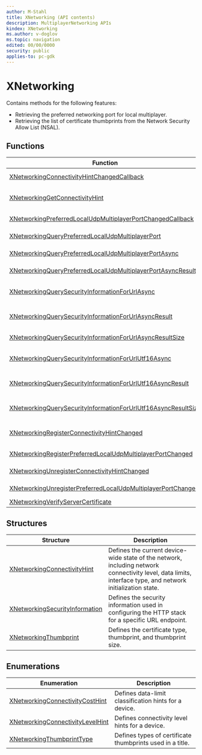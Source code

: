 ```yaml
---
author: M-Stahl
title: XNetworking (API contents)
description: MultiplayerNetworking APIs
kindex: XNetworking
ms.author: v-doglov
ms.topic: navigation
edited: 00/00/0000
security: public
applies-to: pc-gdk
---
```


# XNetworking

Contains methods for the following features:

* Retrieving the preferred networking port for local multiplayer.
* Retrieving the list of certificate thumbprints from the Network Security Allow List (NSAL).

  
## Functions  
  
| Function | Description |  
| --- | --- |  
| [XNetworkingConnectivityHintChangedCallback](functions/xnetworkingconnectivityhintchangedcallback.md) | Gets called when the connectivity hint structure is changed. |  
| [XNetworkingGetConnectivityHint](functions/xnetworkinggetconnectivityhint.md) | Queries for device-wide information about the current network connectivity level, data limits, interface type, and network initialization state. |  
| [XNetworkingPreferredLocalUdpMultiplayerPortChangedCallback](functions/xnetworkingpreferredlocaludpmultiplayerportchangedcallback.md) | Gets called when the preferred local multiplayer port is changed. |  
| [XNetworkingQueryPreferredLocalUdpMultiplayerPort](functions/xnetworkingquerypreferredlocaludpmultiplayerport.md) | Gets the preferred local UDP port to use for multiplayer traffic. |  
| [XNetworkingQueryPreferredLocalUdpMultiplayerPortAsync](functions/xnetworkingquerypreferredlocaludpmultiplayerportasync.md) | Gets the preferred local UDP port to use for multiplayer traffic asynchronously. |  
| [XNetworkingQueryPreferredLocalUdpMultiplayerPortAsyncResult](functions/xnetworkingquerypreferredlocaludpmultiplayerportasyncresult.md) | Gets the results from a QueryPreferredLocalUdpMultiplayerPortAsync call. |  
| [XNetworkingQuerySecurityInformationForUrlAsync](functions/xnetworkingquerysecurityinformationforurlasync.md) | Retrieves additional security information associated with a URL configured in the Universal Developer Portal for Xbox Live–enabled titles. |  
| [XNetworkingQuerySecurityInformationForUrlAsyncResult](functions/xnetworkingquerysecurityinformationforurlasyncresult.md) | Gets the results from the XNetworkingQuerySecurityInformationForUrlAsync function. |  
| [XNetworkingQuerySecurityInformationForUrlAsyncResultSize](functions/xnetworkingquerysecurityinformationforurlasyncresultsize.md) | Gets the size of the results buffer from a QueryThumbprintsForUrlAsync call. |  
| [XNetworkingQuerySecurityInformationForUrlUtf16Async](functions/xnetworkingquerysecurityinformationforurlutf16async.md) | Retrieves security information associated with an URL as configured in the Universal Developer Portal for Xbox Live enabled titles. |  
| [XNetworkingQuerySecurityInformationForUrlUtf16AsyncResult](functions/xnetworkingquerysecurityinformationforurlutf16asyncresult.md) | Gets the buffer results from the XNetworkingQuerySecurityInformationForUrlUtf16Async function. |  
| [XNetworkingQuerySecurityInformationForUrlUtf16AsyncResultSize](functions/xnetworkingquerysecurityinformationforurlutf16asyncresultsize.md) | Gets the size of the result buffer from the XNetworkingQuerySecurityInformationForUrlUtf16Async function. |  
| [XNetworkingRegisterConnectivityHintChanged](functions/xnetworkingregisterconnectivityhintchanged.md) | Registers title to changes in device-wide information about current network connectivity level, data limits, interface type, and network initialization state. |  
| [XNetworkingRegisterPreferredLocalUdpMultiplayerPortChanged](functions/xnetworkingregisterpreferredlocaludpmultiplayerportchanged.md) | Registers a callback function to call when the preferred local UDP multiplayer port changes. |  
| [XNetworkingUnregisterConnectivityHintChanged](functions/xnetworkingunregisterconnectivityhintchanged.md) | Unregisters a callback function that was registered with XNetworkingRegisterConnectivityHintChanged. |  
| [XNetworkingUnregisterPreferredLocalUdpMultiplayerPortChanged](functions/xnetworkingunregisterpreferredlocaludpmultiplayerportchanged.md) | Unregisters a callback function that was registered with RegisterPreferredLocalUdpMultiplayerPortChanged. |  
| [XNetworkingVerifyServerCertificate](functions/xnetworkingverifyservercertificate.md) | Provides additional certificate chain validation. |  
  
## Structures  
  
| Structure | Description |  
| --- | --- |  
| [XNetworkingConnectivityHint](structs/xnetworkingconnectivityhint.md) | Defines the current device-wide state of the network, including network connectivity level, data limits, interface type, and network initialization state. |  
| [XNetworkingSecurityInformation](structs/xnetworkingsecurityinformation.md) | Defines the security information used in configuring the HTTP stack for a specific URL endpoint. |  
| [XNetworkingThumbprint](structs/xnetworkingthumbprint.md) | Defines the certificate type, thumbprint, and thumbprint size. |  
  
## Enumerations  
  
| Enumeration | Description |  
| --- | --- |  
| [XNetworkingConnectivityCostHint](enums/xnetworkingconnectivitycosthint.md) | Defines data-limit classification hints for a device. |  
| [XNetworkingConnectivityLevelHint](enums/xnetworkingconnectivitylevelhint.md) | Defines connectivity level hints for a device. |  
| [XNetworkingThumbprintType](enums/xnetworkingthumbprinttype.md) | Defines types of certificate thumbprints used in a title. |  
